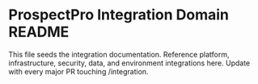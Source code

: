 # ProspectPro Integration Domain README

This file seeds the integration documentation. Reference platform, infrastructure, security, data, and environment integrations here. Update with every major PR touching /integration.

